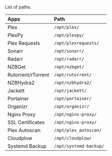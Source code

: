 List of paths.

| Apps               | Path                   |
|:------------------ |:---------------------- |
| Plex               | `/opt/plex/`           |
| PlexPy             | `/opt/plexpy/`         |
| Plex Requests      | `/opt/plexrequests/`   |
| Sonarr             | `/opt/sonarr/`         |
| Radarr             | `/opt/radarr/`         |
| NZBGet             | `/opt/nzbget/`         |
| Rutorrent/rTorrent | `/opt/rutorrent/`      |
| NZBHydra2          | `/opt/nzbhydra2/`      |
| Jackett            | `/opt/jackett/`        |
| Portainer          | `/opt/portainer/`      |
| Organizr           | `/opt/organizr/`       |
| Nginx Proxy        | `/opt/nginx-proxy/`    |
| SSL Certificates   | `/opt/nginx-proxy/`    |
| Plex Autoscan      | `/opt/plex_autoscan/`  |
| Cloudplow          | `/opt/cloudplow/`      | 
| Systemd Backup     | `/opt/systemd-backup/` |
